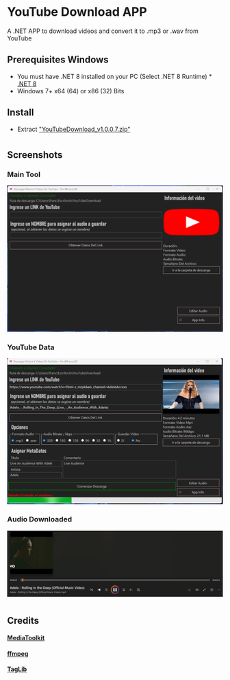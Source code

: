 # YouTube Download APP
A .NET APP to download videos and convert it to .mp3 or .wav from YouTube

## Prerequisites Windows
- You must have .NET 8 installed on your PC (Select .NET 8 Runtime) * [.NET 8](https://download.visualstudio.microsoft.com/download/pr/38b32fc8-8070-4f14-bd52-65505fddc5ff/50e6cf3b7505eee02c3b3db8ea46ffe3/aspnetcore-runtime-8.0.6-win-x64.exe) 
- Windows 7+ x64 (64) or x86 (32) Bits

## Install
- Extract ["YouTubeDownload_v1.0.0.7.zip"](https://sourceforge.net/projects/youtubedownloadapp/files/YouTubeDownload_v1.0.0.7.zip/download) 

####

#

## Screenshots

### Main Tool
![Main Tool](https://raw.githubusercontent.com/Franco28/YouTubeDownloadAPP/main/Screen/1.png "Main Tool")

### YouTube Data
![YouTube Data](https://raw.githubusercontent.com/Franco28/YouTubeDownloadAPP/main/Screen/2.png "YouTube Data")

### Audio Downloaded
![Audio Downloaded](https://raw.githubusercontent.com/Franco28/YouTubeDownloadAPP/main/Screen/3.png "Audio Downloaded")

#

## Credits

#### [MediaToolkit](https://github.com/AydinAdn/MediaToolkit/tree/MajorRefactoring/)
#### [ffmpeg](https://ffmpeg.org/)
#### [TagLib](https://github.com/mono/taglib-sharp)